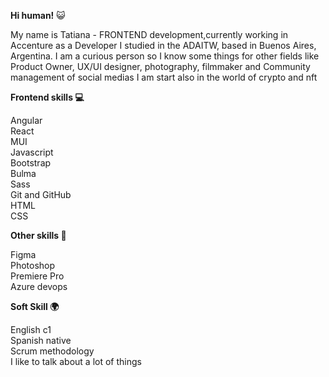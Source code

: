 <b>Hi human!</b> 
😺

My name is Tatiana - FRONTEND development,currently working in Accenture as a Developer I studied in the ADAITW, based in Buenos Aires, Argentina.
I am a curious person so I know some things for other fields like Product Owner, UX/UI designer, photography, filmmaker and Community management of social medias
I am start also in the world of crypto and nft

<b>Frontend skills 💻 </b>

Angular
<br>
React
<br>
MUI
<br>
Javascript
<br>
Bootstrap
<br>
Bulma 
<br>
Sass
<br>
Git and GitHub
<br>
HTML
<br>
CSS

<b>Other skills 📌</b>

Figma
<br>
Photoshop
<br>
Premiere Pro
<br>
Azure devops

<b>Soft Skill 🌍</b>

English c1
<br>
Spanish native
<br>
Scrum methodology
<br>
I like to talk about a lot of things 


